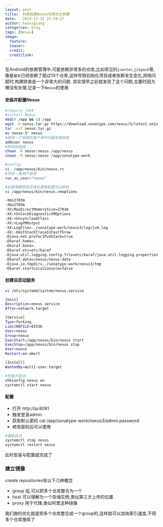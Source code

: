 ```yaml
---
layout: post
title:  利用自建Nexus仓库优化构建
date:   2019-12-31 21:29:27
author: haoxiqiang
categories: blog
tags: [Nexus]
image:
  feature:
  teaser:
  credit:
  creditlink:
---
```



在Android的依赖管理中,可能依赖非常多的仓库,比如常见的`jcenter`,`jitpack`等,像是`最右`已经依赖了超过10个仓库,这样导致初始化项目或者依赖发生变化,网络问题时,构建排查是一个非常大的问题.
其实很早之前就发现了这个问题,主要时因为懒没有处理,记录一下`Nexus`的使用

#### 安装并配置Nexus
``` bash
#require jdk8
#install Nexus
mkdir /app && cd /app
wget -O nexus.tar.gz https://download.sonatype.com/nexus/3/latest-unix.tar.gz
tar -xvf nexus.tar.gz
mv nexus-3* nexus
#使用一个单独的用户来作为服务提供者
adduser nexus
#修改权限组
chown -R nexus:nexus /app/nexus
chown -R nexus:nexus /app/sonatype-work
```
``` bash
#config
vi  /app/nexus/bin/nexus.rc
#添加一条用户信息
run_as_user="nexus"
```
``` bash
#如果需要修改存储位置等配置可以修改
vi /app/nexus/bin/nexus.vmoptions

-Xms2703m
-Xmx2703m
-XX:MaxDirectMemorySize=2703m
-XX:+UnlockDiagnosticVMOptions
-XX:+UnsyncloadClass
-XX:+LogVMOutput
-XX:LogFile=../sonatype-work/nexus3/log/jvm.log
-XX:-OmitStackTraceInFastThrow
-Djava.net.preferIPv4Stack=true
-Dkaraf.home=.
-Dkaraf.base=.
-Dkaraf.etc=etc/karaf
-Djava.util.logging.config.file=etc/karaf/java.util.logging.properties
-Dkaraf.data=/nexus/nexus-data
-Djava.io.tmpdir=../sonatype-work/nexus3/tmp
-Dkaraf.startLocalConsole=false
```
#### 创建自启动服务
``` bash
vi /etc/systemd/system/nexus.service

[Unit]
Description=nexus service
After=network.target

[Service]
Type=forking
LimitNOFILE=65536
User=nexus
Group=nexus
ExecStart=/app/nexus/bin/nexus start
ExecStop=/app/nexus/bin/nexus stop
User=nexus
Restart=on-abort

[Install]
WantedBy=multi-user.target
```
```bash
#检查并启动
chkconfig nexus on
systemctl start nexus
```
#### 配置
* 打开 http://ip:8081
* 触发登录admin
* 获取默认密码 cat /app/sonatype-work/nexus3/admin.password
* 修改密码后可以使用
```bash
#重新启动
systemctl stop nexus
systemctl restart nexus
```
此时安装与配置就完成了


### 建立镜像
create repositories有以下几种概念
* group 组,可以把多个仓库整合为一个
* host 可以理解为一个存储实例,类似第三方上传的位置
* proxy 用于代理,类似阿里这种镜像

我们做的优化就是把多个仓库整合成一个group的,这样就可以加快索引速度,不用多个仓库搜索了
